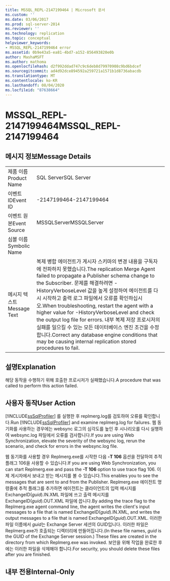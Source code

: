 ```yaml
---
title: MSSQL_REPL-2147199464 | Microsoft 문서
ms.custom: ''
ms.date: 03/06/2017
ms.prod: sql-server-2014
ms.reviewer: ''
ms.technology: replication
ms.topic: conceptual
helpviewer_keywords:
- MSSQL_REPL-2147199464 error
ms.assetid: 0b9e43a5-ea81-4bd7-a152-856493820e0b
author: MashaMSFT
ms.author: mathoma
ms.openlocfilehash: d2f992ddad747c9c6deb8d79970908c9bd6bdcef
ms.sourcegitcommit: ad4d92dce894592a259721a1571b1d8736abacdb
ms.translationtype: MT
ms.contentlocale: ko-KR
ms.lasthandoff: 08/04/2020
ms.locfileid: "87638664"
---
```

# <a name="mssql_repl-2147199464"></a><span data-ttu-id="75a26-102">MSSQL_REPL-2147199464</span><span class="sxs-lookup"><span data-stu-id="75a26-102">MSSQL_REPL-2147199464</span></span>
    
## <a name="message-details"></a><span data-ttu-id="75a26-103">메시지 정보</span><span class="sxs-lookup"><span data-stu-id="75a26-103">Message Details</span></span>  
  
|||  
|-|-|  
|<span data-ttu-id="75a26-104">제품 이름</span><span class="sxs-lookup"><span data-stu-id="75a26-104">Product Name</span></span>|<span data-ttu-id="75a26-105">SQL Server</span><span class="sxs-lookup"><span data-stu-id="75a26-105">SQL Server</span></span>|  
|<span data-ttu-id="75a26-106">이벤트 ID</span><span class="sxs-lookup"><span data-stu-id="75a26-106">Event ID</span></span>|<span data-ttu-id="75a26-107">-2147199464</span><span class="sxs-lookup"><span data-stu-id="75a26-107">-2147199464</span></span>|  
|<span data-ttu-id="75a26-108">이벤트 원본</span><span class="sxs-lookup"><span data-stu-id="75a26-108">Event Source</span></span>|<span data-ttu-id="75a26-109">MSSQLServer</span><span class="sxs-lookup"><span data-stu-id="75a26-109">MSSQLServer</span></span>|  
|<span data-ttu-id="75a26-110">심볼 이름</span><span class="sxs-lookup"><span data-stu-id="75a26-110">Symbolic Name</span></span>||  
|<span data-ttu-id="75a26-111">메시지 텍스트</span><span class="sxs-lookup"><span data-stu-id="75a26-111">Message Text</span></span>|<span data-ttu-id="75a26-112">복제 병합 에이전트가 게시자 스키마의 변경 내용을 구독자에 전파하지 못했습니다.</span><span class="sxs-lookup"><span data-stu-id="75a26-112">The replication Merge Agent failed to propagate a Publisher schema change to the Subscriber.</span></span> <span data-ttu-id="75a26-113">문제를 해결하려면 -HistoryVerboseLevel 값을 높게 설정하여 에이전트를 다시 시작하고 출력 로그 파일에서 오류를 확인하십시오.</span><span class="sxs-lookup"><span data-stu-id="75a26-113">When troubleshooting, restart the agent with a higher value for -HistoryVerboseLevel and check the output log file for errors.</span></span> <span data-ttu-id="75a26-114">내부 복제 저장 프로시저의 실패를 일으킬 수 있는 모든 데이터베이스 엔진 조건을 수정합니다.</span><span class="sxs-lookup"><span data-stu-id="75a26-114">Correct any database engine conditions that may be causing internal replication stored procedures to fail.</span></span>|  
  
## <a name="explanation"></a><span data-ttu-id="75a26-115">설명</span><span class="sxs-lookup"><span data-stu-id="75a26-115">Explanation</span></span>  
 <span data-ttu-id="75a26-116">해당 동작을 수행하기 위해 호출한 프로시저가 실패했습니다.</span><span class="sxs-lookup"><span data-stu-id="75a26-116">A procedure that was called to perform this action failed.</span></span>  
  
## <a name="user-action"></a><span data-ttu-id="75a26-117">사용자 동작</span><span class="sxs-lookup"><span data-stu-id="75a26-117">User Action</span></span>  
 <span data-ttu-id="75a26-118">[!INCLUDE[ssSqlProfiler](../../includes/sssqlprofiler-md.md)] 를 실행한 후 replmerg.log를 검토하여 오류를 확인합니다.</span><span class="sxs-lookup"><span data-stu-id="75a26-118">Run [!INCLUDE[ssSqlProfiler](../../includes/sssqlprofiler-md.md)] and examine replmerg.log for failures.</span></span> <span data-ttu-id="75a26-119">웹 동기화를 사용하는 경우에는 websync 로그의 심각도를 높인 후 시나리오를 다시 실행하여 websync.log 파일에서 오류를 검사합니다.</span><span class="sxs-lookup"><span data-stu-id="75a26-119">If you are using Web Synchronization, elevate the severity of the websync log, rerun the scenario, and check for errors in the websync.log file.</span></span>  
  
 <span data-ttu-id="75a26-120">웹 동기화를 사용할 경우 Replmerg.exe를 시작한 다음 **-T 106** 옵션을 전달하여 추적 플래그 106을 사용할 수 있습니다.</span><span class="sxs-lookup"><span data-stu-id="75a26-120">If you are using Web Synchronization, you can start Replmerg.exe and pass the **-T 106** option to use trace flag 106.</span></span> <span data-ttu-id="75a26-121">이제 게시자에서 보내고 받는 메시지를 볼 수 있습니다.</span><span class="sxs-lookup"><span data-stu-id="75a26-121">This enables you to see the messages that are sent to and from the Publisher.</span></span> <span data-ttu-id="75a26-122">Replmerg.exe 에이전트 명령줄에 추적 플래그를 추가하면 에이전트는 클라이언트의 입력 메시지를 ExchangeID(*guid*).IN.XML 파일에 쓰고 출력 메시지를 ExchangeID(*guid*).OUT.XML 파일에 씁니다.</span><span class="sxs-lookup"><span data-stu-id="75a26-122">By adding the trace flag to the Replmerg.exe agent command line, the agent writes the client's input messages to a file that is named ExchangeID(*guid*).IN.XML, and writes the output messages to a file that is named ExchangeID(*guid*).OUT.XML.</span></span> <span data-ttu-id="75a26-123">이러한 파일 이름에서 *guid*는 Exchange Server 세션의 GUID입니다. 이러한 파일은 Replmerg.exe가 호출되는 디렉터리에 만들어집니다.</span><span class="sxs-lookup"><span data-stu-id="75a26-123">(In these file names, *guid* is the GUID of the Exchange Server session.) These files are created in the directory from which Replmerg.exe was invoked.</span></span> <span data-ttu-id="75a26-124">보안을 위해 작업을 완료한 후에는 이러한 파일을 삭제해야 합니다.</span><span class="sxs-lookup"><span data-stu-id="75a26-124">For security, you should delete these files after you are finished.</span></span>  
  
## <a name="internal-only"></a><span data-ttu-id="75a26-125">내부 전용</span><span class="sxs-lookup"><span data-stu-id="75a26-125">Internal-Only</span></span>  
  
